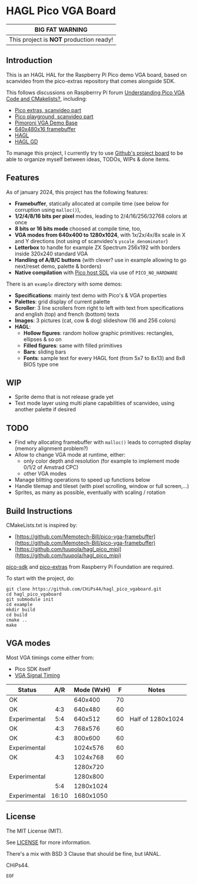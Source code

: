 # HAGL Pico VGA Board

|              BIG FAT WARNING              |
| :---------------------------------------: |
| This project is **NOT** production ready! |

## Introduction

This is an HAGL HAL for the Raspberry Pi Pico demo VGA board, based on scanvideo from the pico-extras repository that comes alongside SDK.

This follows discussions on Raspberrry Pi forum [Understanding Pico VGA Code and CMakelists?](https://www.raspberrypi.org/forums/viewtopic.php?f=145&t=305712), including:

- [Pico extras, scanvideo part](https://github.com/raspberrypi/pico-extras/tree/master/src/rp2_common/pico_scanvideo_dpi)
- [Pico playground, scanvideo part](https://github.com/raspberrypi/pico-playground/tree/master/scanvideo)
- [Pimoroni VGA Demo Base](https://shop.pimoroni.com/products/pimoroni-pico-vga-demo-base)
- [640x480x16 framebuffer](https://github.com/Memotech-Bill/pico-vga-framebuffer)
- [HAGL](https://github.com/tuupola/hagl)
- [HAGL GD](https://github.com/tuupola/hagl_gd)

To manage this project, I currently try to use [Github's project board](https://github.com/users/CHiPs44/projects/1/views/2) to be able to organize myself between ideas, TODOs, WIPs & done items.

## Features

As of january 2024, this project has the following features:

- **Framebuffer**, statically allocated at compile time (see below for corruption using `malloc()`),
- **1/2/4/8/16 bits per pixel** modes, leading to 2/4/16/256/32768 colors at once
- **8 bits or 16 bits mode** choosed at compile time, too,
- **VGA modes from 640x400 to 1280x1024**, with 1x/2x/4x/8x scale in X and Y directions (not using of scanvideo's `yscale_denominator`)
- **Letterbox** to handle for example ZX Spectrum 256x192 with borders inside 320x240 standard VGA
- **Handling of A/B/C buttons** (with clever? use in example allowing to go next/reset demo, palette & borders)
- **Native compilation** with [Pico host SDL](`https://github.com/raspberrypi/pico-host-sdl`) via use of `PICO_NO_HARDWARE`

There is an `example` directory with some demos:

- **Specifications**: mainly text demo with Pico's & VGA properties
- **Palettes**: grid display of current palette
- **Scroller**: 3 line scrollers from right to left with text from specifications and english (top) and french (bottom) texts
- **Images**: 3 pictures (cat, cow & dog) slideshow (16 and 256 colors)
- **HAGL**:
  - **Hollow figures**: random hollow graphic primitives: rectangles, ellipses & so on
  - **Filled figures**: same with filled primitives
  - **Bars**: sliding bars
  - **Fonts**: sample text for every HAGL font (from 5x7 to 8x13) and 8x8 BIOS type one

## WIP

- Sprite demo that is not release grade yet
- Text mode layer using multi plane capabilities of scanvideo, using another palette if desired

## TODO

- Find why allocating framebuffer with `malloc()` leads to corrupted display (memory alignment problem?)
- Allow to change VGA mode at runtime, either:
  - only color depth and resolution (for example to implement mode 0/1/2 of Amstrad CPC)
  - other VGA modes
- Manage blitting operations to speed up functions below
- Handle tilemap and tileset (with pixel scrolling, window or full screen,...)
- Sprites, as many as possible, eventually with scaling / rotation

## Build Instructions

CMakeLists.txt is inspired by:

- [https://github.com/Memotech-Bill/pico-vga-framebuffer](https://github.com/Memotech-Bill/pico-vga-framebuffer)
- [https://github.com/tuupola/hagl_pico_mipi](https://github.com/tuupola/hagl_pico_mipi)

[pico-sdk](https://github.com/raspberrypi/pico-sdk) and [pico-extras](https://github.com/raspberrypi/pico-extras) from Raspberry Pi Foundation are required.

To start with the project, do:

```shell
git clone https://github.com/CHiPs44/hagl_pico_vgaboard.git
cd hagl_pico_vgaboard
git submodule init
cd example
mkdir build
cd build
cmake ..
make
```

## VGA modes

Most VGA timings come either from:

- Pico SDK itself
- [VGA Signal Timing](http://tinyvga.com/vga-timing)

| Status       |  A/R  | Mode (WxH) | F   | Notes             |
| ------------ | :---: | ---------- | --- | ----------------- |
| OK           |       | 640x400    | 70  |                   |
| OK           |  4:3  | 640x480    | 60  |                   |
| Experimental |  5:4  | 640x512    | 60  | Half of 1280x1024 |
| OK           |  4:3  | 768x576    | 60  |                   |
| OK           |  4:3  | 800x600    | 60  |                   |
| Experimental |       | 1024x576   | 60  |                   |
| OK           |  4:3  | 1024x768   | 60  |                   |
|              |       | 1280x720   |     |                   |
| Experimental |       | 1280x800   |     |                   |
|              |  5:4  | 1280x1024  |     |                   |
| Experimental | 16:10 | 1680x1050  |     |                   |

## License

The MIT License (MIT).

See [LICENSE](LICENSE) for more information.

There's a mix with BSD 3 Clause that should be fine, but IANAL.

CHiPs44.

`EOF`
